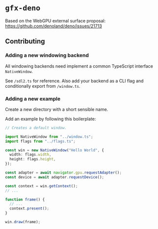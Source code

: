 # `gfx-deno`

Based on the WebGPU external surface proposal:
<https://github.com/denoland/deno/issues/21713>

<!--
Add more examples:

- []
-->

## Contributing

### Adding a new windowing backend

All windowing backends need implement a common TypeScript interface
`NativeWindow`.

See `/sdl2.ts` for reference. Also add your backend as a CLI flag and
conditionally export from `/window.ts`.

### Adding a new example

Create a new directory with a short sensible name.

Add an example by following this boilerplate:

```typescript
// Creates a default window.

import NativeWindow from "../window.ts";
import flags from "../flags.ts";

const win = new NativeWindow("Hello World", {
  width: flags.width,
  height: flags.height,
});

const adapter = await navigator.gpu.requestAdapter();
const device = await adapter.requestDevice();

const context = win.getContext();
// ...

function frame() {
  // ...
  context.present();
}

win.draw(frame);
```
